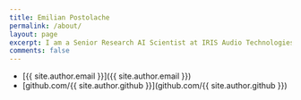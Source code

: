 ```yaml
---
title: Emilian Postolache
permalink: /about/
layout: page
excerpt: I am a Senior Research AI Scientist at IRIS Audio Technologies.
comments: false
---
```



- [{{ site.author.email }}]({{ site.author.email }})
- [github.com/{{ site.author.github }}](github.com/{{ site.author.github }})
